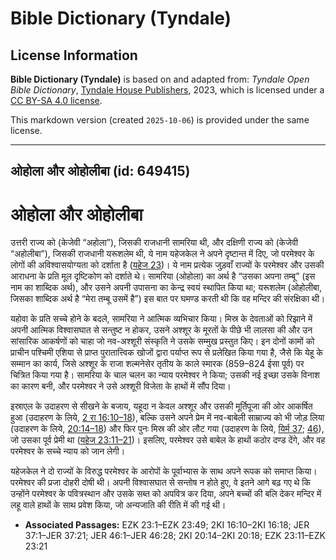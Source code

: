 # Bible Dictionary (Tyndale)

## License Information

**Bible Dictionary (Tyndale)** is based on and adapted from: _Tyndale Open Bible Dictionary_, [Tyndale House Publishers](https://tyndaleopenresources.com/), 2023, which is licensed under a [CC BY-SA 4.0 license](https://creativecommons.org/licenses/by-sa/4.0/legalcode.en).

This markdown version (created `2025-10-06`) is provided under the same license.



--------------------------------

## ओहोला और ओहोलीबा (id: 649415)

ओहोला और ओहोलीबा
================

उत्तरी राज्य को (केजेवी “अहोला”), जिसकी राजधानी सामरिया थी, और दक्षिणी राज्य को (केजेवी “अहोलीबा”), जिसकी राजधानी यरूशलेम थी, ये नाम यहेजकेल ने अपने दृष्टान्त में दिए, जो परमेश्वर के लोगों की अविश्वासयोग्यता को दर्शाता है ([यहेज 23](https://ref.ly/Ezek23:1-Ezek23:49))। ये नाम प्रत्येक जुड़वाँ राज्यों के परमेश्वर और उसकी आराधना के प्रति मूल दृष्टिकोण को दर्शाते थे। सामरिया (ओहोला) का अर्थ है “उसका अपना तम्बू” (इस नाम का शाब्दिक अर्थ), और उसने अपनी उपासना का केन्द्र स्वयं स्थापित किया था; यरूशलेम (ओहोलीबा, जिसका शाब्दिक अर्थ है “मेरा तम्बू उसमें है”) इस बात पर घमण्ड करती थी कि वह मन्दिर की संरक्षिका थी।

यहोवा के प्रति सच्चे होने के बदले, सामरिया ने आत्मिक व्यभिचार किया। मिस्र के देवताओं को रिझाने में अपनी आत्मिक विश्वासघात से सन्तुष्ट न होकर, उसने अश्शूर के मूरतों के पीछे भी लालसा की और उन सांसारिक आकर्षणों को चाहा जो नव\-अश्शूरी संस्कृति ने उसके सम्मुख प्रस्तुत किए। इन दोनों कामों को प्राचीन पश्चिमी एशिया से प्राप्त पुरातात्त्विक खोजों द्वारा पर्याप्त रूप से प्रलेखित किया गया है, जैसे कि येहू के सम्मान का कार्य, जिसे अश्शूर के राजा शल्मनेसेर तृतीय के काले स्मारक (859–824 ईसा पूर्व) पर चित्रित किया गया है। सामरिया के चाल चलन का न्याय परमेश्वर ने किया; उसकी नई इच्छा उसके विनाश का कारण बनी, और परमेश्वर ने उसे अश्शूरी विजेता के हाथों में सौंप दिया।

इस्राएल के उदाहरण से सीखने के बजाय, यहूदा न केवल अश्शूर और उसकी मूर्तिपूजा की ओर आकर्षित हुआ (उदाहरण के लिये, [2 रा 16:10–18](https://ref.ly/2Kgs16:10-2Kgs16:18)), बल्कि उसने अपने प्रेम में नव\-बाबेली साम्राज्य को भी जोड़ लिया (उदाहरण के लिये, [20:14–18](https://ref.ly/2Kgs20:14-2Kgs20:18)) और फिर पुनः मिस्र की ओर लौट गया (उदाहरण के लिये, [यिर्म 37](https://ref.ly/Jer37:1-Jer37:21); [46](https://ref.ly/Jer46:1-Jer46:28)), जो उसका पूर्व प्रेमी था ([यहेज 23:11–21](https://ref.ly/Ezek23:11-Ezek23:21))। इसलिए, परमेश्वर उसे बाबेल के हाथों कठोर दण्ड देंगे, और वह परमेश्वर के सच्चे न्याय को जान लेगी।

यहेजकेल ने दो राज्यों के विरुद्ध परमेश्वर के आरोपों के पूर्वाभ्यास के साथ अपने रूपक को समाप्त किया। परमेश्वर की प्रजा दोहरी दोषी थी। अपनी विश्वासघात से सन्तोष न होते हुए, वे इतने आगे बढ़ गए थे कि उन्होंने परमेश्वर के पवित्रस्थान और उसके सब्त को अपवित्र कर दिया, अपने बच्चों की बलि देकर मन्दिर में लहू वाले हाथों के साथ प्रवेश किया, जो अन्यजाति की रीति में की गई थी। 

* **Associated Passages:** EZK 23:1–EZK 23:49; 2KI 16:10–2KI 16:18; JER 37:1–JER 37:21; JER 46:1–JER 46:28; 2KI 20:14–2KI 20:18; EZK 23:11–EZK 23:21

